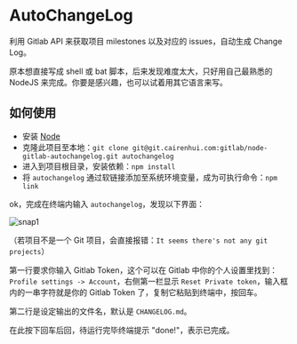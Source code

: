 AutoChangeLog
===

利用 Gitlab API 来获取项目 milestones 以及对应的 issues，自动生成 Change Log。

原本想直接写成 shell 或 bat 脚本，后来发现难度太大，只好用自己最熟悉的 NodeJS 来完成。你要是感兴趣，也可以试着用其它语言来写。

如何使用
-------

- 安装 [Node](https://nodejs.org/download/)
- 克隆此项目至本地：`git clone git@git.cairenhui.com:gitlab/node-gitlab-autochangelog.git autochangelog`
- 进入到项目根目录，安装依赖：`npm install`
- 将 `autochangelog` 通过软链接添加至系统环境变量，成为可执行命令：`npm link`

ok，完成在终端内输入 `autochangelog`，发现以下界面：

![snap1](http://git.cairenhui.com/gitlab/node-gitlab-autochangelog/raw/master/snap/snap1.png)

（若项目不是一个 Git 项目，会直接报错：`It seems there's not any git projects`）

第一行要求你输入 Gitlab Token，这个可以在 Gitlab 中你的个人设置里找到：`Profile settings -> Account`，右侧第一栏显示 `Reset Private token`，输入框内的一串字符就是你的 Gitlab Token 了，复制它粘贴到终端中，按回车。

第二行是设定输出的文件名，默认是 `CHANGELOG.md`。

在此按下回车后回，待运行完毕终端提示 "done!"，表示已完成。
